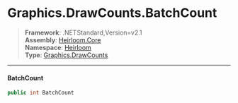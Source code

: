 # Graphics.DrawCounts.BatchCount

> **Framework**: .NETStandard,Version=v2.1  
> **Assembly**: [Heirloom.Core][0]  
> **Namespace**: [Heirloom][0]  
> **Type**: [Graphics.DrawCounts][1]  

--------------------------------------------------------------------------------

#### BatchCount

```cs
public int BatchCount
```

[0]: ../Heirloom.Core.md
[1]: Heirloom.Graphics.DrawCounts.md
